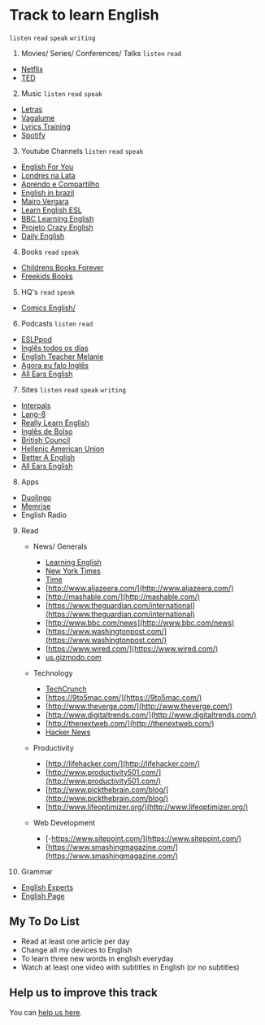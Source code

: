 # Track to learn English

`listen` `read` `speak` `writing`

1. Movies/ Series/ Conferences/ Talks  `listen` `read`
  - [Netflix](https://www.netflix.com/br/)
  - [TED](https://www.ted.com/)

2. Music `listen` `read` `speak`
  - [Letras](https://www.letras.mus.br/)
  - [Vagalume](http://www.vagalume.com.br/)
  - [Lyrics Training](http://lyricstraining.com)
  - [Spotify](https://www.spotify.com/br/)

3. Youtube Channels `listen` `read` `speak`
  - [English For You](https://www.youtube.com/watch?v=IeaadwctbD4&list=PLAie3YzOYRmley8mMYy1s9XuZYVxW1Ot7)
  - [Londres na Lata](https://www.youtube.com/channel/UCqBxQUhcaxPKGHT-ftjwFqw)
  - [Aprendo e Compartilho](https://www.youtube.com/user/davifreitasweb)
  - [English in brazil](https://www.youtube.com/channel/UCcNm9fM9V5wf-0PZVmkM08g)
  - [Mairo Vergara](https://www.youtube.com/user/MairoVergara)
  - [Learn English ESL](https://www.youtube.com/user/LearnEnglishESL)
  - [BBC Learning English](https://www.youtube.com/user/bbclearningenglish/featured)
  - [Projeto Crazy English](https://www.youtube.com/user/ProjetoCrazyEnglish)
  - [Daily English](https://www.youtube.com/channel/UCQyQinUTGYTpTz6TTS__xBQ)

4. Books `read` `speak`
  - [Childrens Books Forever](http://www.childrensbooksforever.com/index.html)
  - [Freekids Books](https://freekidsbooks.org/) 

5. HQ's `read` `speak`
  - [Comics English/](http://www.comicsenglish.com/)

6. Podcasts `listen` `read`
  - [ESLPpod](https://www.eslpod.com/website/)
  - [Inglês todos os dias](http://www.domineingles.com.br/category/ingles-todos-os-dias/)
  - [English Teacher Melanie](http://www.englishteachermelanie.com/the-english-teacher-melanie-podcast/)
  - [Agora eu falo Inglês](http://agoraeufalo.com/)
  - [All Ears English](https://www.allearsenglish.com/how-to-listen/)

7. Sites `listen` `read` `speak` `writing`
  - [Interpals](https://www.interpals.net/index.php)
  - [Lang-8](https://lang-8.com/)
  - [Really Learn English](http://www.really-learn-english.com/)
  - [Inglês de Bolso](http://inglesdebolso.com/)
  - [British Council](http://learnenglish.britishcouncil.org/en/)
  - [Hellenic American Union](http://www.hau.gr/?i=learning.en.podcasts-in-english)
  - [Better A English](http://www.betteratenglish.com/be-episode-archives)
  - [All Ears English](https://www.allearsenglish.com/)

8. Apps
  - [Duolingo](https://www.duolingo.com/)
  - [Memrise](https://www.memrise.com/)
  - English Radio

9. Read
    + News/ Generals
      - [Learning English](http://learningenglish.voanews.com/)
      - [New York Times](http://www.nytimes.com/)
      - [Time](http://time.com/)
      - [http://www.aljazeera.com/](http://www.aljazeera.com/)
      - [http://mashable.com/](http://mashable.com/)
      - [https://www.theguardian.com/international](https://www.theguardian.com/international)
      - [http://www.bbc.com/news](http://www.bbc.com/news)
      - [https://www.washingtonpost.com/](https://www.washingtonpost.com/)
      - [https://www.wired.com/](https://www.wired.com/)
      - [us.gizmodo.com](us.gizmodo.com)
    
    + Technology
      - [TechCrunch](http://techcrunch.com/)
      - [https://9to5mac.com/](https://9to5mac.com/)
      - [http://www.theverge.com/](http://www.theverge.com/)
      - [http://www.digitaltrends.com/](http://www.digitaltrends.com/)
      - [http://thenextweb.com/](http://thenextweb.com/)
      - [Hacker News](https://news.ycombinator.com)

    + Productivity
      - [http://lifehacker.com/](http://lifehacker.com/)
      - [http://www.productivity501.com/](http://www.productivity501.com/)
      - [http://www.pickthebrain.com/blog/](http://www.pickthebrain.com/blog/)
      - [http://www.lifeoptimizer.org/](http://www.lifeoptimizer.org/)

    + Web Development
      - [-https://www.sitepoint.com/](https://www.sitepoint.com/)
      - [https://www.smashingmagazine.com/](https://www.smashingmagazine.com/)

10. Grammar
  - [English Experts](http://www.englishexperts.com.br/)
  - [English Page](http://www.englishpage.com/)

## My To Do List
- Read at least one article per day
- Change all my devices to English 
- To learn three new words in english everyday
- Watch at least one video with subtitles in English (or no subtitles)

## Help us to improve this track

You can [help us here](contribute.md).
